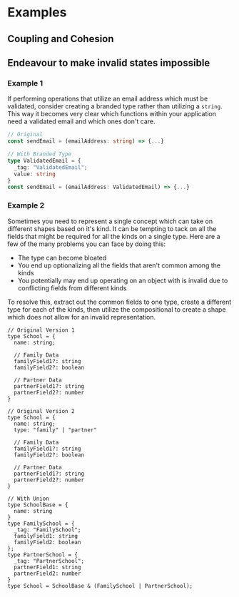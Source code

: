# Examples

## Coupling and Cohesion

## Endeavour to make invalid states impossible

### Example 1
If performing operations that utilize an email address which must be validated, consider creating a branded type rather than utilizing a `string`. This way it becomes very clear which functions within your application need a validated email and which ones don't care.
```typescript
// Original
const sendEmail = (emailAddress: string) => {...}

// With Branded Type
type ValidatedEmail = { 
  _tag: "ValidatedEmail"; 
  value: string 
}
const sendEmail = (emailAddress: ValidatedEmail) => {...}
``` 

### Example 2
Sometimes you need to represent a single concept which can take on different shapes based on it's kind. It can be tempting to tack on all the fields that might be required for all the kinds on a single type. Here are a few of the many problems you can face by doing this:
- The type can become bloated
- You end up optionalizing all the fields that aren't common among the kinds
- You potentially may end up operating on an object with is invalid due to conflicting fields from different kinds

To resolve this, extract out the common fields to one type, create a different type for each of the kinds, then utilize the compositional to create a shape which does not allow for an invalid representation.
```
// Original Version 1
type School = { 
  name: string; 
  
  // Family Data
  familyField1?: string
  familyField2?: boolean
  
  // Partner Data
  partnerField1?: string
  partnerField2?: number
}

// Original Version 2
type School = {
  name: string;
  type: "family" | "partner"
  
  // Family Data
  familyField1?: string
  familyField2?: boolean
  
  // Partner Data
  partnerField1?: string
  partnerField2?: number
}

// With Union
type SchoolBase = {
  name: string
}
type FamilySchool = { 
  _tag: "FamilySchool"; 
  familyField1: string
  familyField2: boolean
}; 
type PartnerSchool = { 
  _tag: "PartnerSchool"; 
  partnerField1: string
  partnerField2: number
}
type School = SchoolBase & (FamilySchool | PartnerSchool); 
```
